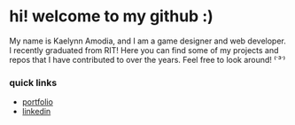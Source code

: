 # hi! welcome to my github :)
My name is Kaelynn Amodia, and I am a game designer and web developer. I recently graduated from RIT! Here you can find some of my projects and repos that I have contributed to over the years. Feel free to look around! ⁽˙³˙⁾

### quick links
- [portfolio](nnyleak.netlify.app)
- [linkedin](https://www.linkedin.com/in/nnyleak/)

<!--
**nnyleak/nnyleak** is a ✨ _special_ ✨ repository because its `README.md` (this file) appears on your GitHub profile.

Here are some ideas to get you started:

- 🔭 I’m currently working on ...
- 🌱 I’m currently learning ...
- 👯 I’m looking to collaborate on ...
- 🤔 I’m looking for help with ...
- 💬 Ask me about ...
- 📫 How to reach me: ...
- 😄 Pronouns: ...
- ⚡ Fun fact: ...
-->
